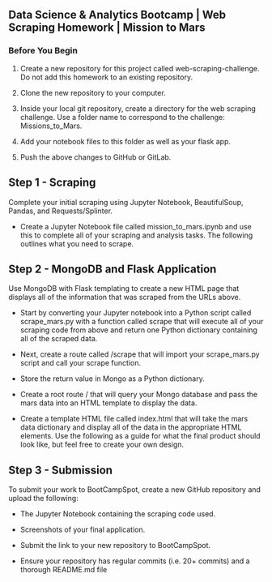 ## Data Science & Analytics Bootcamp | Web Scraping Homework | Mission to Mars

### Before You Begin

1. Create a new repository for this project called web-scraping-challenge. Do not add this homework to an existing repository.

2. Clone the new repository to your computer.

3. Inside your local git repository, create a directory for the web scraping challenge. Use a folder name to correspond to the challenge: Missions_to_Mars.

4. Add your notebook files to this folder as well as your flask app.

5. Push the above changes to GitHub or GitLab.



## Step 1 - Scraping

Complete your initial scraping using Jupyter Notebook, BeautifulSoup, Pandas, and Requests/Splinter.

* Create a Jupyter Notebook file called mission_to_mars.ipynb and use this to complete all of your scraping and analysis tasks. The following outlines what you need to scrape.


## Step 2 - MongoDB and Flask Application

Use MongoDB with Flask templating to create a new HTML page that displays all of the information that was scraped from the URLs above.

* Start by converting your Jupyter notebook into a Python script called scrape_mars.py with a function called scrape that will execute all of your scraping code from above and return one Python dictionary containing all of the scraped data.

* Next, create a route called /scrape that will import your scrape_mars.py script and call your scrape function.

* Store the return value in Mongo as a Python dictionary.

* Create a root route / that will query your Mongo database and pass the mars data into an HTML template to display the data.

* Create a template HTML file called index.html that will take the mars data dictionary and display all of the data in the appropriate HTML elements. Use the following as a guide for what the final product should look like, but feel free to create your own design.


## Step 3 - Submission

To submit your work to BootCampSpot, create a new GitHub repository and upload the following:

* The Jupyter Notebook containing the scraping code used.

* Screenshots of your final application.

* Submit the link to your new repository to BootCampSpot.

* Ensure your repository has regular commits (i.e. 20+ commits) and a thorough README.md file